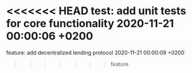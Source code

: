 <<<<<<< HEAD
test: add unit tests for core functionality 2020-11-21 00:00:06 +0200
=======
feature: add decentralized lending protocol 2020-11-21 00:00:09 +0200
>>>>>>> feature
